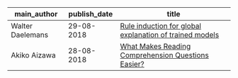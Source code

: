 main_author|publish_date|title
---|---|---
Walter Daelemans|29-08-2018|[Rule induction for global explanation of trained models](http://arxiv.org/abs/1808.09744v1)
Akiko Aizawa|28-08-2018|[What Makes Reading Comprehension Questions Easier?](http://arxiv.org/abs/1808.09384v1)
